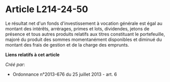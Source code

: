 # Article L214-24-50

Le résultat net d'un fonds d'investissement à vocation générale est égal au montant des intérêts, arrérages, primes et lots,
dividendes, jetons de présence et tous autres produits relatifs aux titres constituant le portefeuille, majoré du produit des
sommes momentanément disponibles et diminué du montant des frais de gestion et de la charge des emprunts.

**Liens relatifs à cet article**

_Créé par_:

  - Ordonnance n°2013-676 du 25 juillet 2013 - art. 6
